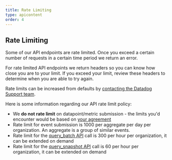 ```yaml
---
title: Rate Limiting
type: apicontent
order: 4
---
```

## Rate Limiting
Some of our API endpoints are rate limited. Once you exceed a certain number of requests in a certain time period we return an error.

For rate limited API endpoints we return headers so you can know how close you are to your limit. If you exceed your limit, review these headers to determine when you are able to try again.

Rate limits can be increased from defaults by [contacting the Datadog Support team](/help).

Here is some information regarding our API rate limit policy:

* We **do not rate limit** on datapoint/metric submission - the limits you'd encounter would be based on [your agreement](/getting_started/custom_metrics)
* Rate limit for event submission is 1000 per aggregate per day per organization. An aggregate is a group of similar events.
* Rate limit for the [query_batch API](/api/#metrics-query) call is 300 per hour per organization, it can be extended on demand
* Rate limit for the [query_snapshot API](/api/#graphs) call is 60 per hour per organization, it can be extended on demand